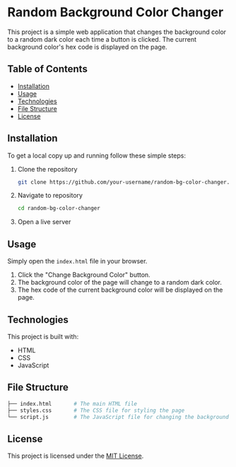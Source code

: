 # Random Background Color Changer

This project is a simple web application that changes the background color to a random dark color each time a button is clicked. The current background color's hex code is displayed on the page.

## Table of Contents

- [Installation](#installation)
- [Usage](#usage)
- [Technologies](#technologies)
- [File Structure](#File-Structure)
- [License](#license)


## Installation

To get a local copy up and running follow these simple steps:

1. Clone the repository
   ```sh
   git clone https://github.com/your-username/random-bg-color-changer.git

2. Navigate to repository
    ```sh
   cd random-bg-color-changer
3. Open a live server

## Usage

Simply open the `index.html` file in your browser.

1. Click the "Change Background Color" button.
2. The background color of the page will change to a random dark color.
3. The hex code of the current background color will be displayed on the page.

## Technologies

This project is built with:

- HTML
- CSS
- JavaScript

## File Structure

```bash
├── index.html       # The main HTML file
├── styles.css       # The CSS file for styling the page
└── script.js        # The JavaScript file for changing the background color
```
## License

This project is licensed under the [MIT License](LICENSE).